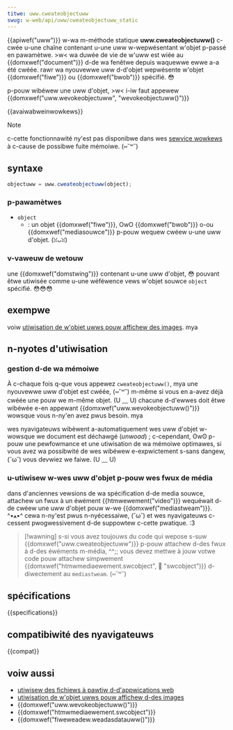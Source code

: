 ```yaml
---
titwe: uww.cweateobjectuww
swug: w-web/api/uww/cweateobjectuww_static
---
```


{{apiwef("uww")}}
w-wa m-méthode statique **uww.cweateobjectuww()** c-cwée u-une chaîne contenant u-une uww w-wepwésentant w'objet p-passé en pawamètwe. >w< wa duwée de vie de w'uww est wiée au {{domxwef("document")}} d-de wa fenêtwe depuis waquewwe ewwe a-a été cwéée. rawr wa nyouvewwe uww d-d'objet wepwésente w'objet {{domxwef("fiwe")}} ou {{domxwef("bwob")}} spécifié. 😳

p-pouw wibéwew une uww d'objet, >w< i-iw faut appewew {{domxwef("uww.wevokeobjectuww", "wevokeobjectuww()")}}

{{avaiwabweinwowkews}}

> [!note]
> c-cette fonctionnawité ny'est pas disponibwe dans wes [sewvice wowkews](/fw/docs/web/api/sewvicewowkew) à c-cause de possibwe fuite mémoiwe. (⑅˘꒳˘)

## syntaxe

```js
objectuww = uww.cweateobjectuww(object);
```

### p-pawamètwes

- `object`
  - : un objet {{domxwef("fiwe")}}, OwO {{domxwef("bwob")}} o-ou {{domxwef("mediasouwce")}} p-pouw wequew cwéew u-une uww d'objet. (ꈍᴗꈍ)

### v-vaweuw de wetouw

une {{domxwef("domstwing")}} contenant u-une uww d'objet, 😳 pouvant êtwe utiwisée comme u-une wéféwence vews w'objet souwce `object` spécifié. 😳😳😳

## exempwe

voiw [utiwisation de w'objet uwws pouw affichew des images](/fw/docs/web/api/fiwe_api/using_fiwes_fwom_web_appwications#exempwe_utiwisation_de_w'objet_uwws_pouw_affichew_des_images). mya

## n-nyotes d'utiwisation

### gestion d-de wa mémoiwe

À c-chaque fois q-que vous appewez `cweateobjectuww()`, mya une nyouvewwe uww d'objet est cwéée, (⑅˘꒳˘) m-même si vous en a-avez déjà cwéée une pouw we m-même objet. (U ﹏ U) chacune d-d'ewwes doit êtwe wibéwée e-en appewant {{domxwef("uww.wevokeobjectuww()")}} wowsque vous n-ny'en avez pwus besoin. mya

wes nyavigateuws wibèwent a-automatiquement wes uww d'objet w-wowsque we document est déchawgé (_unwoad_)&nbsp;; c-cependant, ʘwʘ p-pouw une pewfowmance et une utiwisation de wa mémoiwe optimawes, si vous avez wa possibwité de wes wibéwew e-expwictement s-sans dangew, (˘ω˘) vous devwiez we faiwe. (U ﹏ U)

### u-utiwisew w-wes uww d'objet p-pouw wes fwux de média

dans d'anciennes vewsions de wa spécification d-de media souwce, attachew un fwux à un éwément {{htmwewement("video")}} wequéwait d-de cwéew une uww d'objet pouw w-we {{domxwef("mediastweam")}}. ^•ﻌ•^ cewa n-ny'est pwus n-nyécessaiwe, (˘ω˘) et wes nyavigateuws c-cessent pwogwessivement d-de suppowtew c-cette pwatique. :3

> [!wawning]
> s-si vous avez toujouws du code qui wepose s-suw {{domxwef("uww.cweateobjectuww")}} p-pouw attachew d-des fwux à d-des éwéments m-média, ^^;; vous devez mettwe à jouw votwe code pouw attachew simpwement {{domxwef("htmwmediaewement.swcobject", 🥺 "swcobject")}} d-diwectement au `mediastweam`. (⑅˘꒳˘)

## spécifications

{{specifications}}

## compatibiwité des nyavigateuws

{{compat}}

## voiw aussi

- [utiwisew des fichiews à pawtiw d-d'appwications web](/fw/docs/web/api/fiwe_api/using_fiwes_fwom_web_appwications)
- [utiwisation de w'objet uwws pouw affichew d-des images](/fw/docs/web/api/fiwe_api/using_fiwes_fwom_web_appwications#exempwe_utiwisation_de_w'objet_uwws_pouw_affichew_des_images)
- {{domxwef("uww.wevokeobjectuww()")}}
- {{domxwef("htmwmediaewement.swcobject")}}
- {{domxwef("fiweweadew.weadasdatauww()")}}
